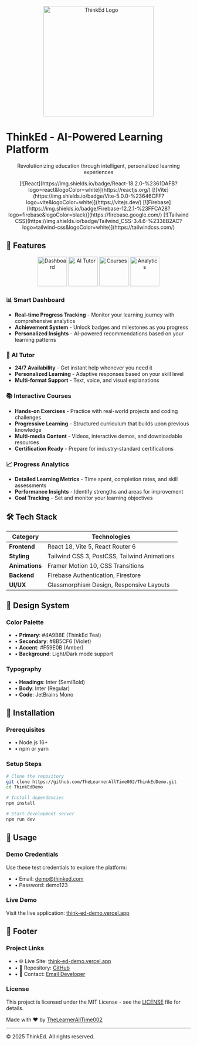 <div align="center">
  <img src="https://raw.githubusercontent.com/TheLearnerAllTime002/ThinkEdDemo/main/public/assets/images/thinked-high-resolution-logo-transparent.png" alt="ThinkEd Logo" width="300">
</div>

# ThinkEd - AI-Powered Learning Platform

<p align="center">
  Revolutionizing education through intelligent, personalized learning experiences
</p>

<p align="center">
  [![React](https://img.shields.io/badge/React-18.2.0-%2361DAFB?logo=react&logoColor=white)](https://reactjs.org/)
  [![Vite](https://img.shields.io/badge/Vite-5.0.0-%23646CFF?logo=vite&logoColor=white)](https://vitejs.dev/)
  [![Firebase](https://img.shields.io/badge/Firebase-12.2.1-%23FFCA28?logo=firebase&logoColor=black)](https://firebase.google.com/)
  [![Tailwind CSS](https://img.shields.io/badge/Tailwind_CSS-3.4.6-%2338B2AC?logo=tailwind-css&logoColor=white)](https://tailwindcss.com/)
</p>

## 🚀 Features

<div align="center">
  <img src="https://img.icons8.com/fluency/96/000000/dashboard-layout.png" width="80" alt="Dashboard"/>
  <img src="https://img.icons8.com/fluency/96/000000/artificial-intelligence.png" width="80" alt="AI Tutor"/>
  <img src="https://img.icons8.com/fluency/96/000000/online-course.png" width="80" alt="Courses"/>
  <img src="https://img.icons8.com/fluency/96/000000/analytics.png" width="80" alt="Analytics"/>
</div>

### 📊 Smart Dashboard
- **Real-time Progress Tracking** - Monitor your learning journey with comprehensive analytics
- **Achievement System** - Unlock badges and milestones as you progress
- **Personalized Insights** - AI-powered recommendations based on your learning patterns

### 🤖 AI Tutor
- **24/7 Availability** - Get instant help whenever you need it
- **Personalized Learning** - Adaptive responses based on your skill level
- **Multi-format Support** - Text, voice, and visual explanations

### 📚 Interactive Courses
- **Hands-on Exercises** - Practice with real-world projects and coding challenges
- **Progressive Learning** - Structured curriculum that builds upon previous knowledge
- **Multi-media Content** - Videos, interactive demos, and downloadable resources
- **Certification Ready** - Prepare for industry-standard certifications

### 📈 Progress Analytics
- **Detailed Learning Metrics** - Time spent, completion rates, and skill assessments
- **Performance Insights** - Identify strengths and areas for improvement
- **Goal Tracking** - Set and monitor your learning objectives

## 🛠 Tech Stack

| Category       | Technologies                                                                 |
|----------------|------------------------------------------------------------------------------|
| **Frontend**   | React 18, Vite 5, React Router 6                                             |
| **Styling**    | Tailwind CSS 3, PostCSS, Tailwind Animations                                |
| **Animations** | Framer Motion 10, CSS Transitions                                           |
| **Backend**    | Firebase Authentication, Firestore                                          |
| **UI/UX**      | Glassmorphism Design, Responsive Layouts                                    |

## 🎨 Design System

### Color Palette
- • **Primary**: #4A9B8E (ThinkEd Teal)
- • **Secondary**: #8B5CF6 (Violet)
- • **Accent**: #F59E0B (Amber)
- • **Background**: Light/Dark mode support

### Typography
- • **Headings**: Inter (SemiBold)
- • **Body**: Inter (Regular)
- • **Code**: JetBrains Mono

## 🚀 Installation

### Prerequisites
- • Node.js 16+
- • npm or yarn

### Setup Steps

```bash
# Clone the repository
git clone https://github.com/TheLearnerAllTime002/ThinkEdDemo.git
cd ThinkEdDemo

# Install dependencies
npm install

# Start development server
npm run dev
```

## 📱 Usage

### Demo Credentials
Use these test credentials to explore the platform:
- • Email: demo@thinked.com
- • Password: demo123

### Live Demo
Visit the live application: [think-ed-demo.vercel.app](https://think-ed-demo.vercel.app/)

## 📄 Footer

### Project Links
- • 🌐 Live Site: [think-ed-demo.vercel.app](https://think-ed-demo.vercel.app/)
- • 📂 Repository: [GitHub](https://github.com/TheLearnerAllTime002/ThinkEdDemo)
- • 📧 Contact: [Email Developer](mailto:contact@thinked.com)

### License
This project is licensed under the MIT License - see the [LICENSE](https://github.com/TheLearnerAllTime002/ThinkEdDemo/blob/main/LICENSE) file for details.

Made with ❤️ by [TheLearnerAllTime002](https://github.com/TheLearnerAllTime002)

---
© 2025 ThinkEd. All rights reserved.
